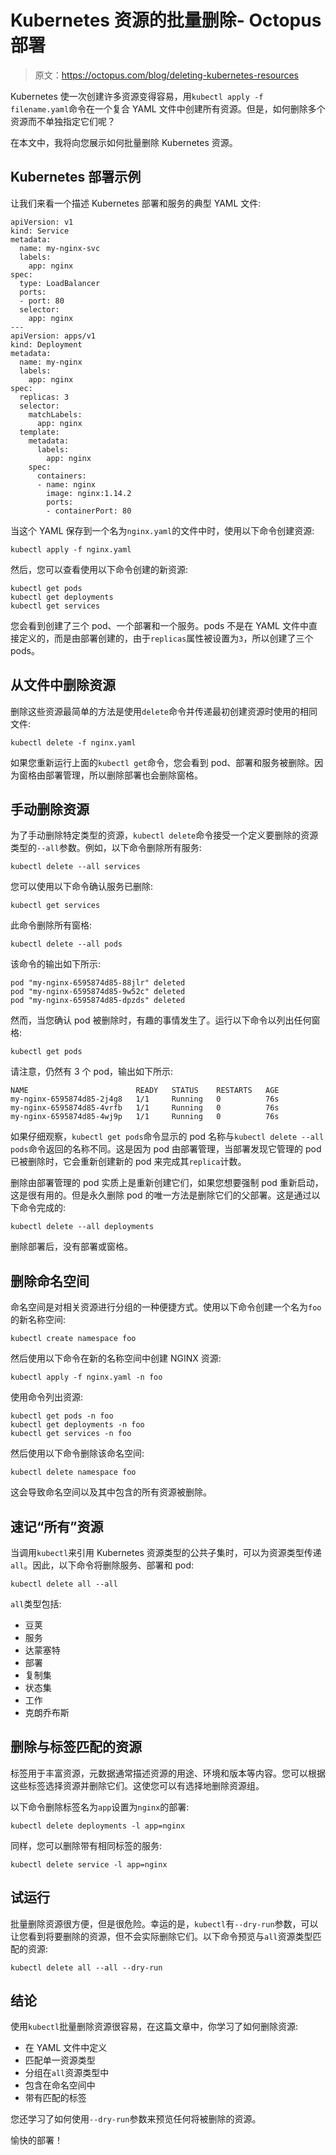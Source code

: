 # Kubernetes 资源的批量删除- Octopus 部署

> 原文：<https://octopus.com/blog/deleting-kubernetes-resources>

Kubernetes 使一次创建许多资源变得容易，用`kubectl apply -f filename.yaml`命令在一个复合 YAML 文件中创建所有资源。但是，如何删除多个资源而不单独指定它们呢？

在本文中，我将向您展示如何批量删除 Kubernetes 资源。

## Kubernetes 部署示例

让我们来看一个描述 Kubernetes 部署和服务的典型 YAML 文件:

```
apiVersion: v1
kind: Service
metadata:
  name: my-nginx-svc
  labels:
    app: nginx
spec:
  type: LoadBalancer
  ports:
  - port: 80
  selector:
    app: nginx
---
apiVersion: apps/v1
kind: Deployment
metadata:
  name: my-nginx
  labels:
    app: nginx
spec:
  replicas: 3
  selector:
    matchLabels:
      app: nginx
  template:
    metadata:
      labels:
        app: nginx
    spec:
      containers:
      - name: nginx
        image: nginx:1.14.2
        ports:
        - containerPort: 80 
```

当这个 YAML 保存到一个名为`nginx.yaml`的文件中时，使用以下命令创建资源:

```
kubectl apply -f nginx.yaml 
```

然后，您可以查看使用以下命令创建的新资源:

```
kubectl get pods
kubectl get deployments
kubectl get services 
```

您会看到创建了三个 pod、一个部署和一个服务。pods 不是在 YAML 文件中直接定义的，而是由部署创建的，由于`replicas`属性被设置为`3`，所以创建了三个 pods。

## 从文件中删除资源

删除这些资源最简单的方法是使用`delete`命令并传递最初创建资源时使用的相同文件:

```
kubectl delete -f nginx.yaml 
```

如果您重新运行上面的`kubectl get`命令，您会看到 pod、部署和服务被删除。因为窗格由部署管理，所以删除部署也会删除窗格。

## 手动删除资源

为了手动删除特定类型的资源，`kubectl delete`命令接受一个定义要删除的资源类型的`--all`参数。例如，以下命令删除所有服务:

```
kubectl delete --all services 
```

您可以使用以下命令确认服务已删除:

```
kubectl get services 
```

此命令删除所有窗格:

```
kubectl delete --all pods 
```

该命令的输出如下所示:

```
pod "my-nginx-6595874d85-88jlr" deleted
pod "my-nginx-6595874d85-9w52c" deleted
pod "my-nginx-6595874d85-dpzds" deleted 
```

然而，当您确认 pod 被删除时，有趣的事情发生了。运行以下命令以列出任何窗格:

```
kubectl get pods 
```

请注意，仍然有 3 个 pod，输出如下所示:

```
NAME                        READY   STATUS    RESTARTS   AGE
my-nginx-6595874d85-2j4g8   1/1     Running   0          76s
my-nginx-6595874d85-4vrfb   1/1     Running   0          76s
my-nginx-6595874d85-4wj9p   1/1     Running   0          76s 
```

如果仔细观察，`kubectl get pods`命令显示的 pod 名称与`kubectl delete --all pods`命令返回的名称不同。这是因为 pod 由部署管理，当部署发现它管理的 pod 已被删除时，它会重新创建新的 pod 来完成其`replica`计数。

删除由部署管理的 pod 实质上是重新创建它们，如果您想要强制 pod 重新启动，这是很有用的。但是永久删除 pod 的唯一方法是删除它们的父部署。这是通过以下命令完成的:

```
kubectl delete --all deployments 
```

删除部署后，没有部署或窗格。

## 删除命名空间

命名空间是对相关资源进行分组的一种便捷方式。使用以下命令创建一个名为`foo`的新名称空间:

```
kubectl create namespace foo 
```

然后使用以下命令在新的名称空间中创建 NGINX 资源:

```
kubectl apply -f nginx.yaml -n foo 
```

使用命令列出资源:

```
kubectl get pods -n foo
kubectl get deployments -n foo
kubectl get services -n foo 
```

然后使用以下命令删除该命名空间:

```
kubectl delete namespace foo 
```

这会导致命名空间以及其中包含的所有资源被删除。

## 速记“所有”资源

当调用`kubectl`来引用 Kubernetes 资源类型的公共子集时，可以为资源类型传递`all`。因此，以下命令将删除服务、部署和 pod:

```
kubectl delete all --all 
```

`all`类型包括:

*   豆荚
*   服务
*   达蒙塞特
*   部署
*   复制集
*   状态集
*   工作
*   克朗乔布斯

## 删除与标签匹配的资源

标签用于丰富资源，元数据通常描述资源的用途、环境和版本等内容。您可以根据这些标签选择资源并删除它们。这使您可以有选择地删除资源组。

以下命令删除标签名为`app`设置为`nginx`的部署:

```
kubectl delete deployments -l app=nginx 
```

同样，您可以删除带有相同标签的服务:

```
kubectl delete service -l app=nginx 
```

## 试运行

批量删除资源很方便，但是很危险。幸运的是，`kubectl`有`--dry-run`参数，可以让您看到将要删除的资源，但不会实际删除它们。以下命令预览与`all`资源类型匹配的资源:

```
kubectl delete all --all --dry-run 
```

## 结论

使用`kubectl`批量删除资源很容易，在这篇文章中，你学习了如何删除资源:

*   在 YAML 文件中定义
*   匹配单一资源类型
*   分组在`all`资源类型中
*   包含在命名空间中
*   带有匹配的标签

您还学习了如何使用`--dry-run`参数来预览任何将被删除的资源。

愉快的部署！